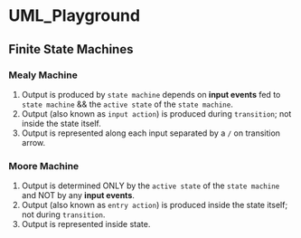 # UML_Playground

## Finite State Machines

### Mealy Machine
1. Output is produced by `state machine` depends on **input events** fed to `state machine` && the `active state` of the `state machine`.
1. Output (also known as `input action`) is produced during `transition`; not inside the state itself.
1. Output is represented along each input separated by a `/` on transition arrow.

### Moore Machine
1. Output is determined ONLY by the `active state` of the `state machine` and NOT by any **input events**.
1. Output (also known as `entry action`) is produced inside the state itself; not during `transition`.
1. Output is represented inside state.


